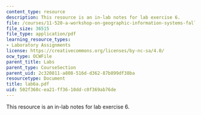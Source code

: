 ```yaml
---
content_type: resource
description: This resource is an in-lab notes for lab exercise 6.
file: /courses/11-520-a-workshop-on-geographic-information-systems-fall-2005/502f360cea21ff3610ddc0f369ab76de_lab6a.pdf
file_size: 36515
file_type: application/pdf
learning_resource_types:
- Laboratory Assignments
license: https://creativecommons.org/licenses/by-nc-sa/4.0/
ocw_type: OCWFile
parent_title: Labs
parent_type: CourseSection
parent_uid: 2c320811-a808-516d-d362-87b899df38ba
resourcetype: Document
title: lab6a.pdf
uid: 502f360c-ea21-ff36-10dd-c0f369ab76de
---
```

This resource is an in-lab notes for lab exercise 6.